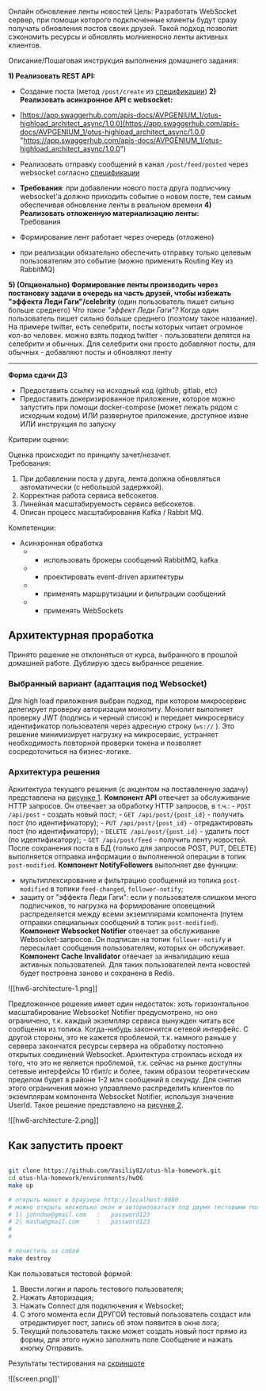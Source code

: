 Онлайн обновление ленты новостей
Цель:
Разработать WebSocket сервер, при помощи которого подключенные клиенты будут сразу получать обновления постов своих друзей. Такой подход позволит сэкономить ресурсы и обновлять молниеносно ленты активных клиентов.
 
Описание/Пошаговая инструкция выполнения домашнего задания:

**1) Реализовать REST API:**
- Создание поста (метод `/post/create` из [спецификации](https://github.com/OtusTeam/highload/blob/master/homework/openapi.json "спецификации"))
**2) Реализовать асинхронное API с websocket:**
- [https://app.swaggerhub.com/apis-docs/AVPGENIUM_1/otus-highload_architect_async/1.0.0](https://app.swaggerhub.com/apis-docs/AVPGENIUM_1/otus-highload_architect_async/1.0.0 "https://app.swaggerhub.com/apis-docs/AVPGENIUM_1/otus-highload_architect_async/1.0.0")
- Реализовать отправку сообщений в канал `/post/feed/posted` через websocket согласно [спецификации](https://github.com/OtusTeam/highload/blob/master/homework/asyncapi.json "спецификации")
- **Требования**: при добавлении нового поста друга подписчику websocket'а должно приходить событие о новом посте, тем самым обеспечивая обновление ленты в реальном времени
**4) Реализовать отложенную материализацию ленты:**  
Требования

- Формирование лент работает через очередь (отложено)
- при реализации обязательно обеспечить отправку только целевым пользователям это событие (можно применить Routing Key из RabbitMQ)

**5) (Опционально) Формирование ленты производить через постановку задачи в очередь на часть друзей, чтобы избежать "эффекта Леди Гаги"/celebrity** (один пользователь пишет сильно больше среднего)
    *Что такое "эффект Леди Гаги"?*
    Когда один пользователь пишет сильно больше среднего (поэтому такое название). На примере twitter, есть селебрити, посты которых читает огромное кол-во человек. можно взять подход twitter - пользователи делятся на селебрити и обычных. Для селебрити они просто добавляют посты, для обычных - добавляют посты и обновляют ленту

---

  
**Форма сдачи ДЗ**

- Предоставить ссылку на исходный код (github, gitlab, etc)
- Предоставить докеризированное приложение, которое можно запустить при помощи docker-compose (может лежать рядом с исходным кодом) ИЛИ развернутое приложение, доступное извне ИЛИ инструкция по запуску

  

Критерии оценки:

Оценка происходит по принципу зачет/незачет.  
Требования:

1. При добавлении поста у друга, лента должна обновляться автоматически (с небольшой задержкой).
2. Корректная работа сервиса вебсокетов.
3. Линейная масштабируемость сервиса вебсокетов.
4. Описан процесс масштабирования Kafka / Rabbit MQ.

  

Компетенции:

- Асинхронная обработка
    - - использовать брокеры сообщений RabbitMQ, kafka
    - - проектировать event-driven архитектуры
    - - применять маршрутизации и фильтрации сообщений
    - - применять WebSockets

## Архитектурная проработка
Принято решение не отклоняться от курса, выбранного в прошлой домашней работе. Дублирую здесь выбранное решение.
### Выбранный вариант (адаптация под Websocket)

Для high load приложения выбран подход, при котором микросервис делегирует проверку авторизации монолиту. Монолит выполняет проверку JWT (подпись и черный список) и передает микросервису идентификатор пользователя через адресную строку (`ws://` ). Это решение минимизирует нагрузку на микросервис, устраняет необходимость повторной проверки токена и позволяет сосредоточиться на бизнес-логике.

### Архитектура решения
Архитектура текущего решения (с акцентом на поставленную задачу) представлена на [рисунке 1](./hw6-architecture-1.png). **Компонент API** отвечает за обслуживание HTTP запросов. Он отвечает за обработку HTTP запросов, в т.ч.: 
	- `POST /api/post` - создать новый пост;
	- `GET /api/post/{post_id}` - получить пост (по идентификатору);
	- `PUT /api/post/{post_id}` - отредактировать пост (по идентификатору);
	- `DELETE /api/post/{post_id}` - удалить пост (по идентификатору);
	- `GET /api/post/feed` - получить ленту новостей.
После сохранения поста в БД (только для запросов POST, PUT, DELETE) выполняется отправка информации о выполненной операции в топик `post-modified`.
**Компонент NotifyFollowers** выполняет две функции:
- мультиплексирование и фильтрацию сообщений из топика `post-modified` в топики `feed-changed`, `follower-notify`;
- защиту от "эффекта Леди Гаги": если у пользователя слишком много подписчиков, то нагрузка на формирование оповещений распределяется между всеми экземплярами компонента (путем отправки специальных сообщений в топик `post-modified`).
**Компонент Websocket Notifier** отвечает за обслуживание Websocket-запросов. Он подписан на топик `follower-notify` и пересылает сообщения пользователям, которых он обслуживает.
**Компонент Cache Invalidator** отвечает за инвалидацию кеша активных пользователей. Для таких пользователей лента новостей будет построена заново и сохранена в Redis.


![[hw6-architecture-1.png]]

Предложенное решение имеет один недостаток: хоть горизонтальное масштабирование Websocket Notifier предусмотрено, но оно ограничено, т.к. каждый экземпляр сервиса вынужден читать все сообщения из топика. Когда-нибудь закончится сетевой интерфейс. С другой стороны, это не кажется проблемой, т.к. намного раньше у сервера закончатся ресурсы сервера на обработку постоянно открытых соединений Websocket.
Архитектура строилась исходя их того, что это не является проблемой, т.к. сейчас на рынке доступны сетевые интерфейсы 10 гбит/с и более, таким образом теоретическим пределом будет в районе 1-2 млн сообщений в секунду.
Для снятия этого ограничения можно управляемо распределить клиентов по экземплярам компонента Websocket Notifier, используя значение UserId. Такое решение представлено на [рисунке 2](./hw6-architecture-2.png). 

![[hw6-architecture-2.png]]

## Как запустить проект

```bash

git clone https://github.com/Vasiliy82/otus-hla-homework.git
cd otus-hla-homework/environments/hw06
make up

# открыть макет в браузере http://localhost:8080
# можно открыть несколько окон и авторизоваться под двумя тестовыми пользователями:
# 1) johndoe@gmail.com   :   password123
# 2) masha@gmail.com     :   password123
#
# 

# почистить за собой
make destroy
```

Как пользоваться тестовой формой:
1. Ввести логин и пароль тестового пользователя;
2. Нажать Авторизация;
3. Нажать Connect для подключения к Websocket;
4. С этого момента если ДРУГОЙ тестовый пользователь создаст или отредактирует пост, запись об этом появится в окне лога;
5. Текущий пользователь также может создать новый пост прямо из формы, для этого нужно заполнить поле Сообщение и нажать кнопку Отправить.

Результаты тестирования на [скриншоте](./screen.png)

![[screen.png]]'